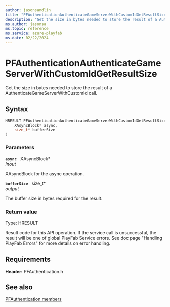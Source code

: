```yaml
---
author: jasonsandlin
title: "PFAuthenticationAuthenticateGameServerWithCustomIdGetResultSize"
description: "Get the size in bytes needed to store the result of a AuthenticateGameServerWithCustomId call."
ms.author: jasonsa
ms.topic: reference
ms.service: azure-playfab
ms.date: 02/22/2024
---
```


# PFAuthenticationAuthenticateGameServerWithCustomIdGetResultSize  

Get the size in bytes needed to store the result of a AuthenticateGameServerWithCustomId call.  

## Syntax  
  
```cpp
HRESULT PFAuthenticationAuthenticateGameServerWithCustomIdGetResultSize(  
    XAsyncBlock* async,  
    size_t* bufferSize  
)  
```  
  
### Parameters  
  
**`async`** &nbsp; XAsyncBlock*  
*_Inout_*  
  
XAsyncBlock for the async operation.  
  
**`bufferSize`** &nbsp; size_t*  
*output*  
  
The buffer size in bytes required for the result.  
  
  
### Return value
Type: HRESULT
  
Result code for this API operation. If the service call is unsuccessful, the result will be one of global PlayFab Service errors. See doc page "Handling PlayFab Errors" for more details on error handling.
  
  
## Requirements  
  
**Header:** PFAuthentication.h
  
## See also  
[PFAuthentication members](../pfauthentication_members.md)  

  
  
